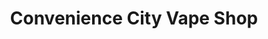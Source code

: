 ---
title: "Convenience City Vape Shop"
url: /elkton/convenience-city-vape-shop/
shop: e-cigarette
---
